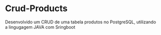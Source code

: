 # Crud-Products
Desenvolvido um CRUD de uma tabela produtos no PostgreSQL, utilizando a lingugagem JAVA com Sringboot
